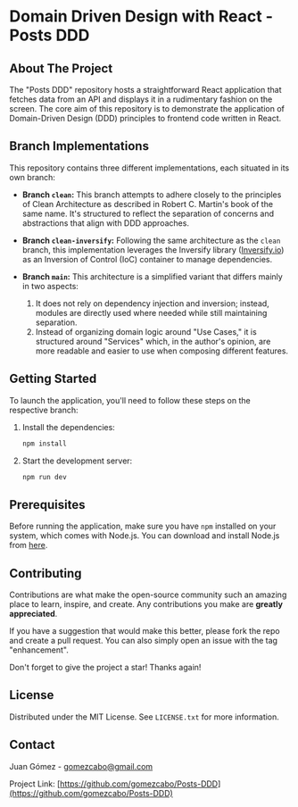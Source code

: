 # Domain Driven Design with React - Posts DDD

## About The Project

The "Posts DDD" repository hosts a straightforward React application that fetches data from an API and displays it in a rudimentary fashion on the screen. The core aim of this repository is to demonstrate the application of Domain-Driven Design (DDD) principles to frontend code written in React.

## Branch Implementations

This repository contains three different implementations, each situated in its own branch:

- **Branch `clean`:** This branch attempts to adhere closely to the principles of Clean Architecture as described in Robert C. Martin's book of the same name. It's structured to reflect the separation of concerns and abstractions that align with DDD approaches.

- **Branch `clean-inversify`:** Following the same architecture as the `clean` branch, this implementation leverages the Inversify library ([Inversify.io](https://inversify.io/)) as an Inversion of Control (IoC) container to manage dependencies.

- **Branch `main`:** This architecture is a simplified variant that differs mainly in two aspects:
  1. It does not rely on dependency injection and inversion; instead, modules are directly used where needed while still maintaining separation.
  2. Instead of organizing domain logic around "Use Cases," it is structured around "Services" which, in the author's opinion, are more readable and easier to use when composing different features.

## Getting Started

To launch the application, you'll need to follow these steps on the respective branch:

1. Install the dependencies:
    ```sh
    npm install
    ```
2. Start the development server:
    ```sh
    npm run dev
    ```

## Prerequisites

Before running the application, make sure you have `npm` installed on your system, which comes with Node.js. You can download and install Node.js from [here](https://nodejs.org/).

## Contributing

Contributions are what make the open-source community such an amazing place to learn, inspire, and create. Any contributions you make are **greatly appreciated**.

If you have a suggestion that would make this better, please fork the repo and create a pull request. You can also simply open an issue with the tag "enhancement".

Don't forget to give the project a star! Thanks again!

## License

Distributed under the MIT License. See `LICENSE.txt` for more information.

## Contact

Juan Gómez - [gomezcabo@gmail.com](mailto:gomezcabo@gmail.com)

Project Link: [https://github.com/gomezcabo/Posts-DDD](https://github.com/gomezcabo/Posts-DDD)

